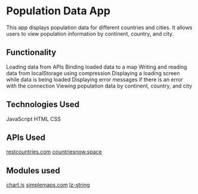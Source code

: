 # Population Data App

This app displays population data for different countries and cities. It allows users to view population information by continent, country, and city.

## Functionality

Loading data from APIs
Binding loaded data to a map
Writing and reading data from localStorage using compression
Displaying a loading screen while data is being loaded
Displaying error messages if there is an error with the connection
Viewing population data by continent, country, and city

## Technologies Used

JavaScript
HTML
CSS

## APIs Used

[restcountries.com](https://restcountries.com)
[countriesnow.space](https://countriesnow.space)

## Modules used

[chart.js](https://chart.js)
[simplemaps.com](simplemaps.com)
[lz-string](https://github.com/pieroxy/lz-string)
